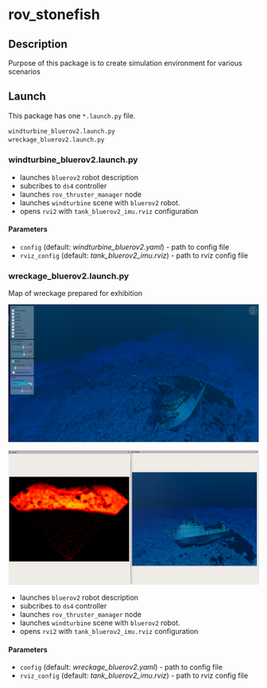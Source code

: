 # rov_stonefish

## Description

Purpose of this package is to create simulation environment for various scenarios

## Launch

This package has one `*.launch.py` file. 

```bash
windturbine_bluerov2.launch.py
wreckage_bluerov2.launch.py
```

### windturbine_bluerov2.launch.py

- launches `bluerov2` robot description
- subcribes to `ds4` controller
- launches `rov_thruster_manager` node
- launches `windturbine` scene with `bluerov2` robot.
- opens `rvi2` with `tank_bluerov2_imu.rviz` configuration

#### Parameters

- `config` (default: *windturbine_bluerov2.yaml*) - path to config file
- `rviz_config` (default: *tank_bluerov2_imu.rviz*) - path to rviz config file

### wreckage_bluerov2.launch.py

Map of wreckage prepared for exhibition

![Map](./docs/images/Screenshot%20from%202025-04-01%2010-11-50.png)

![rviz](./docs/images/Screenshot%20from%202025-04-01%2010-15-25.png)


- launches `bluerov2` robot description
- subcribes to `ds4` controller
- launches `rov_thruster_manager` node
- launches `windturbine` scene with `bluerov2` robot.
- opens `rvi2` with `tank_bluerov2_imu.rviz` configuration

#### Parameters

- `config` (default: *wreckage_bluerov2.yaml*) - path to config file
- `rviz_config` (default: *tank_bluerov2_imu.rviz*) - path to rviz config file
